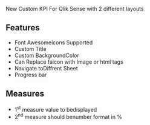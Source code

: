 <p>
        New Custom KPI For Qlik Sense with 2 different layouts
    </p>
    <h2>Features</h2>
    <ul>
        <li>Font Awesomeicons Supported</li>
        <li>Custom Title</li>
        <li>Custom BackgroundColor</li>
        <li>Can Replace faicon with Image or html tags</li>
        <li>Navigate toDiffrent Sheet</li>
        <li>Progress bar</li>
    </ul>
    <h2>Measures</h2>
    <ul>
        <li>1<sup>st</sup> measure value to bedisplayed</li>
        <li>2<sup>nd</sup> measure should benumber format in %</li>
    </ul>
